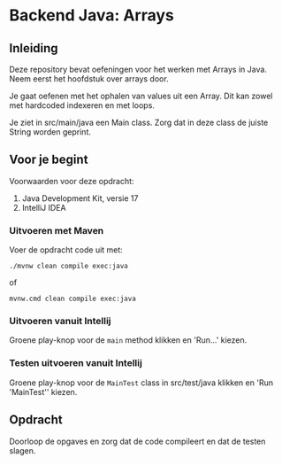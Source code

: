 # Backend Java: Arrays

## Inleiding

Deze repository bevat oefeningen voor het werken met Arrays in Java.
Neem eerst het hoofdstuk over arrays door.

Je gaat oefenen met het ophalen van values uit een Array. Dit kan zowel met hardcoded indexeren en met loops.

Je ziet in src/main/java een Main class. Zorg dat in deze class de juiste String worden geprint.

## Voor je begint

Voorwaarden voor deze opdracht:
1. Java Development Kit, versie 17
2. IntelliJ IDEA

### Uitvoeren met Maven

Voer de opdracht code uit met:

```shell
./mvnw clean compile exec:java
```

of

```shell
mvnw.cmd clean compile exec:java
```

### Uitvoeren vanuit Intellij

Groene play-knop voor de `main` method klikken en 'Run...' kiezen.

### Testen uitvoeren vanuit Intellij

Groene play-knop voor de `MainTest` class in src/test/java klikken en 'Run 'MainTest'' kiezen.

## Opdracht

Doorloop de opgaves en zorg dat de code compileert en dat de testen slagen.

